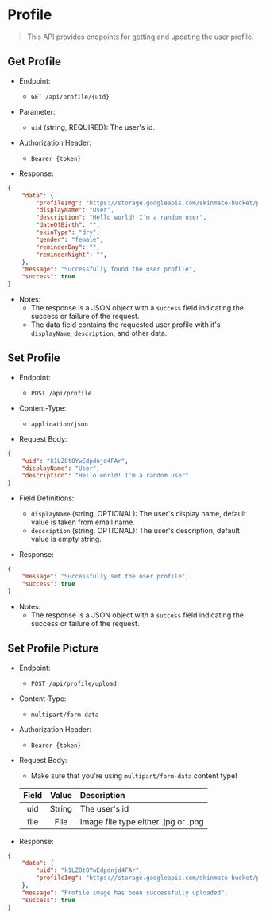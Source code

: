 # Profile

> This API provides endpoints for getting and updating the user profile.

## Get Profile

* Endpoint:
    * `GET /api/profile/{uid}`

* Parameter:
    * `uid` (string, REQUIRED): The user's id.

* Authorization Header:
    * `Bearer {token}`

* Response:
```json
{
    "data": {
        "profileImg": "https://storage.googleapis.com/skinmate-bucket/profile-picture/k1LZ8t8YwEdpdnjd4FAr-profile-picture.jpg",
        "displayName": "User",
        "description": "Hello world! I'm a random user",
        "dateOfBirth": "",
        "skinType": "dry",
        "gender": "female",
        "reminderDay": "",
        "reminderNight": "",
    },
    "message": "Successfully found the user profile",
    "success": true
}
```

* Notes:
    * The response is a JSON object with a `success` field indicating the success or failure of the request.
    * The data field contains the requested user profile with it's `displayName`, `description`, and other data.

## Set Profile

* Endpoint:
    * `POST /api/profile`

* Content-Type:
    * `application/json`

* Request Body: 
```json
{
    "uid": "k1LZ8t8YwEdpdnjd4FAr",
    "displayName": "User",
    "description": "Hello world! I'm a random user"
}
```

* Field Definitions:
    * `displayName` (string, OPTIONAL): The user's display name, default value is taken from email name.
    * `description` (string, OPTIONAL): The user's description, default value is empty string.

* Response:
```json
{
    "message": "Successfully set the user profile",
    "success": true
}
```

* Notes:
    * The response is a JSON object with a `success` field indicating the success or failure of the request.

## Set Profile Picture

* Endpoint:
    * `POST /api/profile/upload`

* Content-Type:
    * `multipart/form-data`

* Authorization Header:
    * `Bearer {token}`

* Request Body:
    * Make sure that you're using `multipart/form-data` content type!

    | **Field** | **Value** | **Description** |
    |:---:|:---:|:---|
    | uid | String | The user's id |
    | file | File | Image file type either .jpg or .png |

* Response:
```json
{
    "data": {
        "uid": "k1LZ8t8YwEdpdnjd4FAr",
        "profileImg": "https://storage.googleapis.com/skinmate-bucket/profile-picture/k1LZ8t8YwEdpdnjd4FAr-profile-picture.jpg"
    },
    "message": "Profile image has been successfully uploaded",
    "success": true
}
```